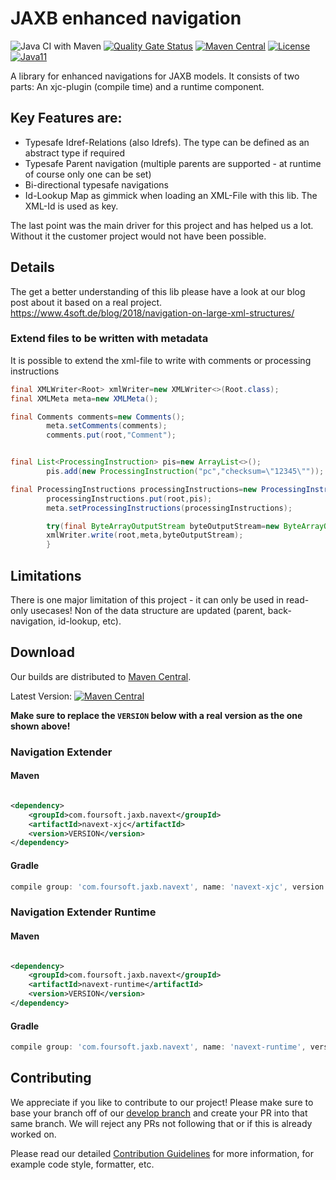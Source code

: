 # JAXB enhanced navigation

![Java CI with Maven](https://github.com/4Soft-de/jaxb-enhanced-navigation/workflows/Java%20CI%20with%20Maven/badge.svg?branch=develop) [![Quality Gate Status](https://sonarcloud.io/api/project_badges/measure?project=4Soft-de_jaxb-enhanced-navigation&metric=alert_status)](https://sonarcloud.io/dashboard?id=4Soft-de_jaxb-enhanced-navigation) [![Maven Central](https://maven-badges.herokuapp.com/maven-central/com.foursoft.jaxb.navext/navext-runtime/badge.svg)](https://mvnrepository.com/artifact/com.foursoft.jaxb.navext) [![License](https://img.shields.io/badge/License-MIT-blue.svg)](https://opensource.org/licenses/MIT)
[![Java11](https://img.shields.io/badge/java-11-blue)](https://img.shields.io/badge/java-11-blue)

A library for enhanced navigations for JAXB models. It consists of two parts: An xjc-plugin (compile time) and a runtime
component.

## Key Features are:

- Typesafe Idref-Relations (also Idrefs). The type can be defined as an abstract type if required
- Typesafe Parent navigation (multiple parents are supported - at runtime of course only one can be set)
- Bi-directional typesafe navigations
- Id-Lookup Map as gimmick when loading an XML-File with this lib. The XML-Id is used as key.

The last point was the main driver for this project and has helped us a lot. Without it the customer project would not
have been possible.

## Details

The get a better understanding of this lib please have a look at our blog post about it based on a real project.
https://www.4soft.de/blog/2018/navigation-on-large-xml-structures/

### Extend files to be written with metadata

It is possible to extend the xml-file to write with comments or processing instructions

```java
final XMLWriter<Root> xmlWriter=new XMLWriter<>(Root.class);
final XMLMeta meta=new XMLMeta();

final Comments comments=new Comments();
        meta.setComments(comments);
        comments.put(root,"Comment");


final List<ProcessingInstruction> pis=new ArrayList<>();
        pis.add(new ProcessingInstruction("pc","checksum=\"12345\""));

final ProcessingInstructions processingInstructions=new ProcessingInstructions();
        processingInstructions.put(root,pis);
        meta.setProcessingInstructions(processingInstructions);

        try(final ByteArrayOutputStream byteOutputStream=new ByteArrayOutputStream()){
        xmlWriter.write(root,meta,byteOutputStream);
        }
```

## Limitations

There is one major limitation of this project - it can only be used in read-only usecases! Non of the data structure are
updated (parent, back-navigation, id-lookup, etc).

## Download

Our builds are distributed to [Maven Central](https://mvnrepository.com/artifact/com.foursoft.jaxb.navext).

Latest
Version: [![Maven Central](https://maven-badges.herokuapp.com/maven-central/com.foursoft.jaxb.navext/navext-runtime/badge.svg)](https://mvnrepository.com/artifact/com.foursoft.jaxb.navext)

**Make sure to replace the `VERSION` below with a real version as the one shown above!**

### Navigation Extender

#### Maven

```xml

<dependency>
    <groupId>com.foursoft.jaxb.navext</groupId>
    <artifactId>navext-xjc</artifactId>
    <version>VERSION</version>
</dependency>
```

#### Gradle

```groovy
compile group: 'com.foursoft.jaxb.navext', name: 'navext-xjc', version: 'VERSION'
```

### Navigation Extender Runtime

#### Maven

```xml

<dependency>
    <groupId>com.foursoft.jaxb.navext</groupId>
    <artifactId>navext-runtime</artifactId>
    <version>VERSION</version>
</dependency>
```

#### Gradle

```groovy
compile group: 'com.foursoft.jaxb.navext', name: 'navext-runtime', version: 'VERSION'
```

## Contributing

We appreciate if you like to contribute to our project! Please make sure to base your branch off of
our [develop branch](https://github.com/4Soft-de/jaxb-enhanced-navigation/tree/develop) and create your PR into that
same branch. We will reject any PRs not following that or if this is already worked on.

Please read our
detailed [Contribution Guidelines](https://github.com/4Soft-de/jaxb-enhanced-navigation/blob/develop/.github/CONTRIBUTING.md)
for more information, for example code style, formatter, etc.
